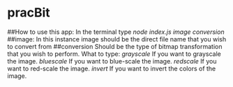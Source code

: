 # pracBit
##How to use this app:
In the terminal type *node index.js image conversion*
##image:
In this instance image should be the direct file name that you wish to convert from
##conversion
Should be the type of bitmap transformation that you wish to perform.
What to type:
*grayscale* If you want to grayscale the image.
*bluescale* If you want to blue-scale the image.
*redscale* If you want to red-scale the image.
*invert* If you want to invert the colors of the image.
